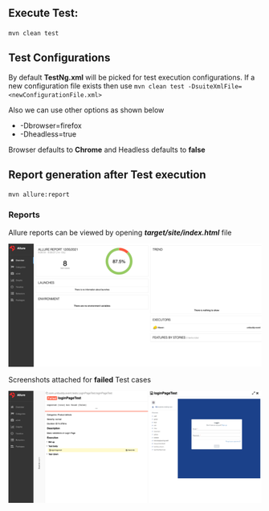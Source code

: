 ## Execute Test:
`mvn clean test`

## Test Configurations
By default **TestNg.xml** will be picked for test execution configurations. If a new configuration file exists then use
`mvn clean test -DsuiteXmlFile=<newConfigurationFile.xml>`

Also we can use other options as shown below
* -Dbrowser=firefox
* -Dheadless=true

Browser defaults to **Chrome** and Headless defaults to **false**
## Report generation after Test execution
`mvn allure:report`

### Reports
Allure reports can be viewed by opening _**target/site/index.html**_ file

![plot](sample_overview.png)

Screenshots attached for **failed** Test cases

![plot](screenshot_report.png)